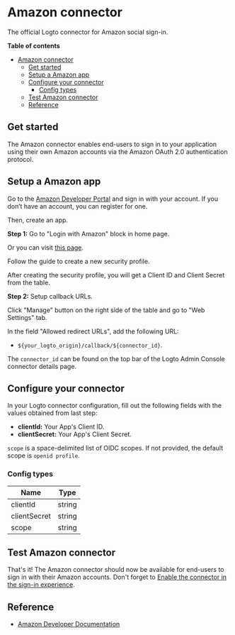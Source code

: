 # Amazon connector

The official Logto connector for Amazon social sign-in.

**Table of contents**

- [Amazon connector](#amazon-connector)
  - [Get started](#get-started)
  - [Setup a Amazon app](#setup-a-amazon-app)
  - [Configure your connector](#configure-your-connector)
    - [Config types](#config-types)
  - [Test Amazon connector](#test-amazon-connector)
  - [Reference](#reference)

## Get started

The Amazon connector enables end-users to sign in to your application using their own Amazon accounts via the Amazon OAuth 2.0 authentication protocol.

## Setup a Amazon app

Go to the [Amazon Developer Portal](https://developer.amazon.com) and sign in with your account. If you don’t have an account, you can register for one.

Then, create an app.

**Step 1:** Go to "Login with Amazon" block in home page.

Or you can visit [this page](https://developer.amazon.com/loginwithamazon/console/site/lwa/overview.html).

Follow the guide to create a new security profile.

After creating the security profile, you will get a Client ID and Client Secret from the table.

**Step 2:** Setup callback URLs.

Click "Manage" button on the right side of the table and go to "Web Settings" tab.

In the field "Allowed redirect URLs", add the following URL:

- `${your_logto_origin}/callback/${connector_id}`.

The `connector_id` can be found on the top bar of the Logto Admin Console connector details page.

## Configure your connector

In your Logto connector configuration, fill out the following fields with the values obtained from last step:

- **clientId:** Your App's Client ID.
- **clientSecret:** Your App's Client Secret.

`scope` is a space-delimited list of OIDC scopes. If not provided, the default scope is `openid profile`.

### Config types

| Name         | Type   |
| ------------ | ------ |
| clientId     | string |
| clientSecret | string |
| scope        | string |

## Test Amazon connector

That's it! The Amazon connector should now be available for end-users to sign in with their Amazon accounts. Don't forget to [Enable the connector in the sign-in experience](https://docs.logto.io/docs/recipes/configure-connectors/social-connector/enable-social-sign-in/).

## Reference

- [Amazon Developer Documentation](https://developer.amazon.com/loginwithamazon/console/site/lwa/overview.html)
